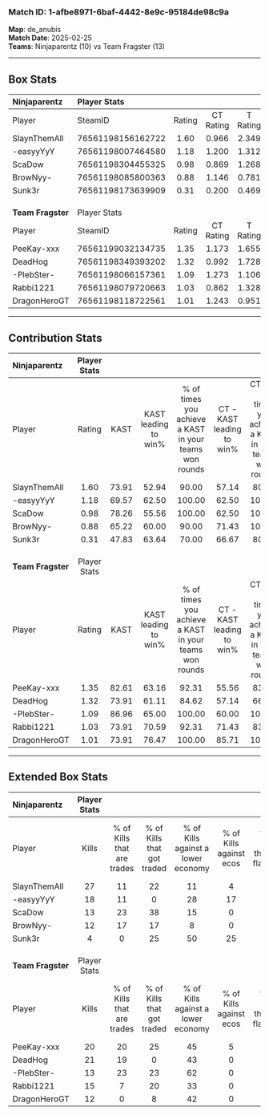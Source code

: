 ### Match ID: 1-afbe8971-6baf-4442-8e9c-95184de98c9a  
**Map**: de_anubis  
**Match Date**: 2025-02-25  
**Teams**: Ninjaparentz (10) vs Team Fragster (13)  

---  

## Box Stats  

| **Ninjaparentz**  | Player Stats      |        |           |          |       |       |       |         |        |      |     |
| :- | :- | :-: | :-: | :-: | :-: | :-: | :-: | :-: | :-: | :-: | :-: |
| Player            | SteamID           | Rating | CT Rating | T Rating | KAST  |  ADR  | Kills | Assists | Deaths | K/D  | HS% |
| SlaynThemAll      | 76561198156162722 |  1.60  |   0.966   |  2.349   | 73.91 | 112.4 |  27   |    0    |   16   | 1.69 | 44  |
| -easyyYyY         | 76561198007464580 |  1.18  |   1.200   |  1.312   | 69.57 | 84.9  |  18   |    3    |   15   | 1.20 | 44  |
| ScaDow            | 76561198304455325 |  0.98  |   0.869   |  1.268   | 78.26 | 71.4  |  13   |    5    |   17   | 0.76 | 46  |
| BrowNyy-          | 76561198085800363 |  0.88  |   1.146   |  0.781   | 65.22 | 72.3  |  12   |    6    |   16   | 0.75 | 41  |
| Sunk3r            | 76561198173639909 |  0.31  |   0.200   |  0.469   | 47.83 | 39.3  |   4   |    3    |   17   | 0.24 | 50  |
|                   |                   |        |           |          |       |       |       |         |        |      |     |
|                   |                   |        |           |          |       |       |       |         |        |      |     |
|                   |                   |        |           |          |       |       |       |         |        |      |     |
| **Team Fragster** | Player Stats      |        |           |          |       |       |       |         |        |      |     |
| Player            | SteamID           | Rating | CT Rating | T Rating | KAST  |  ADR  | Kills | Assists | Deaths | K/D  | HS% |
| PeeKay-xxx        | 76561199032134735 |  1.35  |   1.173   |  1.655   | 82.61 | 85.2  |  20   |    3    |   15   | 1.33 | 25  |
| DeadHog           | 76561198349393202 |  1.32  |   0.992   |  1.728   | 73.91 | 76.3  |  21   |    2    |   14   | 1.50 | 66  |
| -PlebSter-        | 76561198066157361 |  1.09  |   1.273   |  1.106   | 86.96 | 66.0  |  13   |    5    |   14   | 0.93 | 38  |
| Rabbi1221         | 76561198079720663 |  1.03  |   0.862   |  1.328   | 73.91 | 74.1  |  15   |    6    |   17   | 0.88 | 80  |
| DragonHeroGT      | 76561198118722561 |  1.01  |   1.243   |  0.951   | 73.91 | 77.2  |  12   |    9    |   14   | 0.86 | 16  |
---  

## Contribution Stats  

| **Ninjaparentz**  | Player Stats |       |                      |                                                        |                           |                                                             |                          |                                                            |
| :- | :-: | :-: | :-: | :-: | :-: | :-: | :-: | :-: |
| Player            |    Rating    | KAST  | KAST leading to win% | % of times you achieve a KAST in your teams won rounds | CT - KAST leading to win% | CT - % of times you achieve a KAST in your teams won rounds | T - KAST leading to win% | T - % of times you achieve a KAST in your teams won rounds |
| SlaynThemAll      |     1.60     | 73.91 |        52.94         |                         90.00                          |           57.14           |                            80.00                            |          50.00           |                           100.00                           |
| -easyyYyY         |     1.18     | 69.57 |        62.50         |                         100.00                         |           62.50           |                           100.00                            |          62.50           |                           100.00                           |
| ScaDow            |     0.98     | 78.26 |        55.56         |                         100.00                         |           62.50           |                           100.00                            |          50.00           |                           100.00                           |
| BrowNyy-          |     0.88     | 65.22 |        60.00         |                         90.00                          |           71.43           |                           100.00                            |          50.00           |                           80.00                            |
| Sunk3r            |     0.31     | 47.83 |        63.64         |                         70.00                          |           66.67           |                            80.00                            |          60.00           |                           60.00                            |
|                   |              |       |                      |                                                        |                           |                                                             |                          |                                                            |
|                   |              |       |                      |                                                        |                           |                                                             |                          |                                                            |
|                   |              |       |                      |                                                        |                           |                                                             |                          |                                                            |
| **Team Fragster** | Player Stats |       |                      |                                                        |                           |                                                             |                          |                                                            |
| Player            |    Rating    | KAST  | KAST leading to win% | % of times you achieve a KAST in your teams won rounds | CT - KAST leading to win% | CT - % of times you achieve a KAST in your teams won rounds | T - KAST leading to win% | T - % of times you achieve a KAST in your teams won rounds |
| PeeKay-xxx        |     1.35     | 82.61 |        63.16         |                         92.31                          |           55.56           |                            83.33                            |          70.00           |                           100.00                           |
| DeadHog           |     1.32     | 73.91 |        61.11         |                         84.62                          |           57.14           |                            66.67                            |          63.64           |                           100.00                           |
| -PlebSter-        |     1.09     | 86.96 |        65.00         |                         100.00                         |           60.00           |                           100.00                            |          70.00           |                           100.00                           |
| Rabbi1221         |     1.03     | 73.91 |        70.59         |                         92.31                          |           71.43           |                            83.33                            |          70.00           |                           100.00                           |
| DragonHeroGT      |     1.01     | 73.91 |        76.47         |                         100.00                         |           85.71           |                           100.00                            |          70.00           |                           100.00                           |
---  

## Extended Box Stats  

| **Ninjaparentz**  | Player Stats |                            |                            |                                    |                         |                              |                                 |        |                             |                                     |                          |                               |                            |
| :- | :-: | :-: | :-: | :-: | :-: | :-: | :-: | :-: | :-: | :-: | :-: | :-: | :-: |
| Player            |    Kills     | % of Kills that are trades | % of Kills that got traded | % of Kills against a lower economy | % of Kills against ecos | % of Kills that are flawless | % of Kills that are close duels | Deaths | % of Deaths that get traded | % of Deaths against a lower economy | % of Deaths against ecos | % of Deaths that are flawless | % of Deaths that are close |
| SlaynThemAll      |      27      |             11             |             22             |                 11                 |            4            |              63              |                7                |   16   |              6              |                  6                  |            0             |              63               |             0              |
| -easyyYyY         |      18      |             11             |             0              |                 28                 |           17            |              67              |                6                |   15   |             20              |                  7                  |            0             |              73               |             0              |
| ScaDow            |      13      |             23             |             38             |                 15                 |            0            |              62              |               23                |   17   |             18              |                 12                  |            0             |              59               |             6              |
| BrowNyy-          |      12      |             17             |             17             |                 8                  |            0            |              58              |               17                |   16   |             25              |                  6                  |            0             |              50               |             13             |
| Sunk3r            |      4       |             0              |             25             |                 50                 |           25            |              25              |               25                |   17   |              6              |                 12                  |            6             |              59               |             6              |
|                   |              |                            |                            |                                    |                         |                              |                                 |        |                             |                                     |                          |                               |                            |
|                   |              |                            |                            |                                    |                         |                              |                                 |        |                             |                                     |                          |                               |                            |
|                   |              |                            |                            |                                    |                         |                              |                                 |        |                             |                                     |                          |                               |                            |
| **Team Fragster** | Player Stats |                            |                            |                                    |                         |                              |                                 |        |                             |                                     |                          |                               |                            |
| Player            |    Kills     | % of Kills that are trades | % of Kills that got traded | % of Kills against a lower economy | % of Kills against ecos | % of Kills that are flawless | % of Kills that are close duels | Deaths | % of Deaths that get traded | % of Deaths against a lower economy | % of Deaths against ecos | % of Deaths that are flawless | % of Deaths that are close |
| PeeKay-xxx        |      20      |             20             |             25             |                 45                 |            5            |              70              |                0                |   15   |             20              |                 27                  |            0             |              80               |             0              |
| DeadHog           |      21      |             19             |             0              |                 43                 |            0            |              48              |               10                |   14   |              7              |                 36                  |            0             |              71               |             7              |
| -PlebSter-        |      13      |             23             |             23             |                 62                 |            0            |              62              |                8                |   14   |             29              |                 14                  |            0             |              64               |             14             |
| Rabbi1221         |      15      |             7              |             20             |                 33                 |            0            |              73              |                0                |   17   |             18              |                 35                  |            0             |              65               |             12             |
| DragonHeroGT      |      12      |             0              |             8              |                 42                 |            0            |              50              |                8                |   14   |             21              |                 29                  |            0             |              21               |             29             |
